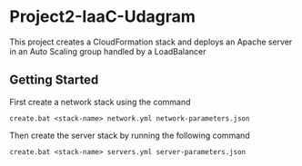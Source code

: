 # Project2-IaaC-Udagram
This project creates a CloudFormation stack and deploys an Apache server in an Auto Scaling group handled by a LoadBalancer

## Getting Started
First create a network stack using the command
```
create.bat <stack-name> network.yml network-parameters.json
```

Then create the server stack by running the following command
```
create.bat <stack-name> servers.yml server-parameters.json
```
